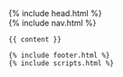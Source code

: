 <!doctype html>
<!--[if lt IE 7]><html class="no-js lt-ie9 lt-ie8 lt-ie7" lang="{{ page.lang | default: site.lang | default: "en" }}"> <![endif]-->
<!--[if IE 7]><html class="no-js lt-ie9 lt-ie8" lang="{{ page.lang | default: site.lang | default: "en" }}"> <![endif]-->
<!--[if IE 8]><html class="no-js lt-ie9" lang="{{ page.lang | default: site.lang | default: "en" }}"> <![endif]-->
<!--[if gt IE 8]><!-->
<html class="no-js" lang="{{ page.lang | default: site.lang | default: 'en' }}">
<!--<![endif]-->
{% include head.html %}
<body class="{{ page.class }}">
  <div class="main-layout">
    {% include nav.html %}

    {{ content }}

    {% include footer.html %}
    {% include scripts.html %}
  </div>
</body>
</html>
